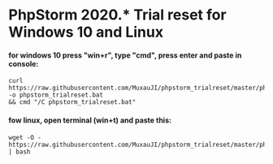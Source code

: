 # PhpStorm 2020.* Trial reset for Windows 10 and Linux

#### for windows 10 press "win+r", type "cmd", press enter and paste in console:
```
curl https://raw.githubusercontent.com/MuxauJI/phpstorm_trialreset/master/phpstorm_trialreset.bat -o phpstorm_trialreset.bat 
&& cmd "/C phpstorm_trialreset.bat"
```
#### fow linux, open terminal (win+t) and paste this:
```
wget -O - https://raw.githubusercontent.com/MuxauJI/phpstorm_trialreset/master/phpstorm_trialreset.sh | bash
```